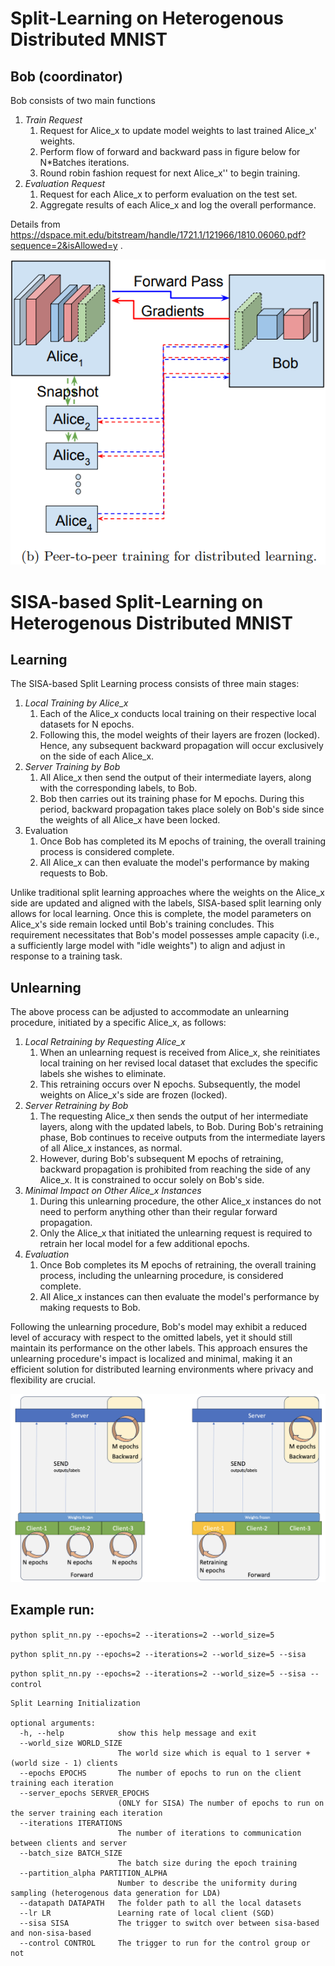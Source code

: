 # Split-Learning on Heterogenous Distributed MNIST

## Bob (coordinator)
Bob consists of two main functions 
1. *Train Request* 
   1. Request for Alice_x to update model weights to last trained Alice_x' weights.
   2. Perform flow of forward and backward pass in figure below for N*Batches iterations.
   3. Round robin fashion request for next Alice_x'' to begin training.
2. *Evaluation Request*
   1. Request for each Alice_x to perform evaluation on the test set.
   2. Aggregate results of each Alice_x and log the overall performance.
   
Details from https://dspace.mit.edu/bitstream/handle/1721.1/121966/1810.06060.pdf?sequence=2&isAllowed=y .

![Alt text](imgs/split_nn.PNG?raw=true  "Decentralized Split Learning Architecure")

# SISA-based Split-Learning on Heterogenous Distributed MNIST

## Learning

The SISA-based Split Learning process consists of three main stages:
1. *Local Training by Alice_x*
   1. Each of the Alice_x conducts local training on their respective local datasets for N epochs.
   2. Following this, the model weights of their layers are frozen (locked). Hence, any subsequent backward propagation will occur exclusively on the side of each Alice_x.
2. *Server Training by Bob*
   1. All Alice_x then send the output of their intermediate layers, along with the corresponding labels, to Bob.
   2. Bob then carries out its training phase for M epochs. During this period, backward propagation takes place solely on Bob's side since the weights of all Alice_x have been locked.
3. Evaluation
   1. Once Bob has completed its M epochs of training, the overall training process is considered complete.
   2. All Alice_x can then evaluate the model's performance by making requests to Bob.

Unlike traditional split learning approaches where the weights on the Alice_x side are updated and aligned with the labels, SISA-based split learning only allows for local learning. Once this is complete, the model parameters on Alice_x's side remain locked until Bob's training concludes. This requirement necessitates that Bob's model possesses ample capacity (i.e., a sufficiently large model with "idle weights") to align and adjust in response to a training task.

## Unlearning

The above process can be adjusted to accommodate an unlearning procedure, initiated by a specific Alice_x, as follows:
1. *Local Retraining by Requesting Alice_x*
   1. When an unlearning request is received from Alice_x, she reinitiates local training on her revised local dataset that excludes the specific labels she wishes to eliminate.
   2. This retraining occurs over N epochs. Subsequently, the model weights on Alice_x's side are frozen (locked).
2. *Server Retraining by Bob*
   1. The requesting Alice_x then sends the output of her intermediate layers, along with the updated labels, to Bob. During Bob's retraining phase, Bob continues to receive outputs from the intermediate layers of all Alice_x instances, as normal.
   2. However, during Bob's subsequent M epochs of retraining, backward propagation is prohibited from reaching the side of any Alice_x. It is constrained to occur solely on Bob's side.
3. *Minimal Impact on Other Alice_x Instances*
   1. During this unlearning procedure, the other Alice_x instances do not need to perform anything other than their regular forward propagation.
   2. Only the Alice_x that initiated the unlearning request is required to retrain her local model for a few additional epochs.
4. *Evaluation*
   1. Once Bob completes its M epochs of retraining, the overall training process, including the unlearning procedure, is considered complete.
   2. All Alice_x instances can then evaluate the model's performance by making requests to Bob.

Following the unlearning procedure, Bob's model may exhibit a reduced level of accuracy with respect to the omitted labels, yet it should still maintain its performance on the other labels. This approach ensures the unlearning procedure's impact is localized and minimal, making it an efficient solution for distributed learning environments where privacy and flexibility are crucial.

![Alt text](imgs/sisa_split_nn.jpg?raw=true  "SISA-based Decentralized Split Learning Architecure")

## Example run:
```python split_nn.py --epochs=2 --iterations=2 --world_size=5```

```python split_nn.py --epochs=2 --iterations=2 --world_size=5 --sisa```

```python split_nn.py --epochs=2 --iterations=2 --world_size=5 --sisa --control```

```
Split Learning Initialization

optional arguments:
  -h, --help            show this help message and exit
  --world_size WORLD_SIZE
                        The world size which is equal to 1 server + (world size - 1) clients
  --epochs EPOCHS       The number of epochs to run on the client training each iteration
  --server_epochs SERVER_EPOCHS               
                        (ONLY for SISA) The number of epochs to run on the server training each iteration
  --iterations ITERATIONS
                        The number of iterations to communication between clients and server
  --batch_size BATCH_SIZE
                        The batch size during the epoch training
  --partition_alpha PARTITION_ALPHA
                        Number to describe the uniformity during sampling (heterogenous data generation for LDA)
  --datapath DATAPATH   The folder path to all the local datasets
  --lr LR               Learning rate of local client (SGD)
  --sisa SISA           The trigger to switch over between sisa-based and non-sisa-based
  --control CONTROL     The trigger to run for the control group or not

```